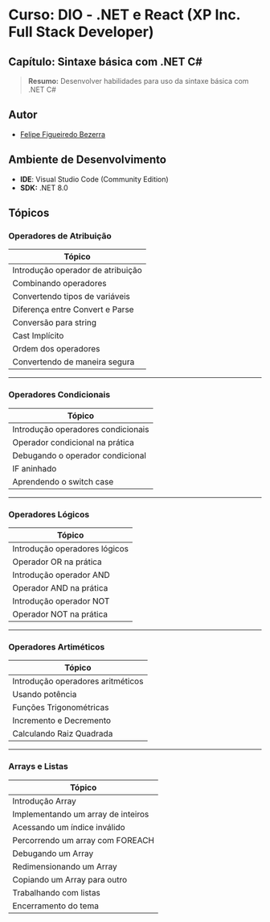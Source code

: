 # Curso: DIO - .NET e React (XP Inc. Full Stack Developer)

## Capítulo: Sintaxe básica com .NET C#
> **Resumo:** Desenvolver habilidades para uso da sintaxe básica com .NET C#


## Autor
- [Felipe Figueiredo Bezerra](https://github.com/FigFelipe)

## Ambiente de Desenvolvimento

 - **IDE**: Visual Studio Code (Community Edition)
 - **SDK:** .NET 8.0
   
## Tópicos
### Operadores de Atribuição

| Tópico                          |
|---------------------------------|
| Introdução operador de atribuição |
| Combinando operadores           |
| Convertendo tipos de variáveis  |
| Diferença entre Convert e Parse |
| Conversão para string           |
| Cast Implícito                  |
| Ordem dos operadores            |
| Convertendo de maneira segura   |

---

### Operadores Condicionais

| Tópico                          |
|---------------------------------|
| Introdução operadores condicionais |
| Operador condicional na prática |
| Debugando o operador condicional |
| IF aninhado                     |
| Aprendendo o switch case        |


---

### Operadores Lógicos

| Tópico                          |
|---------------------------------|
| Introdução operadores lógicos   |
| Operador OR na prática          |
| Introdução operador AND         |
| Operador AND na prática         |
| Introdução operador NOT         |
| Operador NOT na prática         |

---

### Operadores Artiméticos

| Tópico                          |
|---------------------------------|
| Introdução operadores aritméticos |
| Usando potência           |
| Funções Trigonométricas  |
| Incremento e Decremento |
| Calculando Raiz Quadrada |

---

### Arrays e Listas

| Tópico                          |
|---------------------------------|
| Introdução Array |
| Implementando um array de inteiros |
| Acessando um índice inválido |
| Percorrendo um array com FOREACH |
| Debugando um Array |
| Redimensionando um Array |
| Copiando um Array para outro |
| Trabalhando com listas |
| Encerramento do tema |

